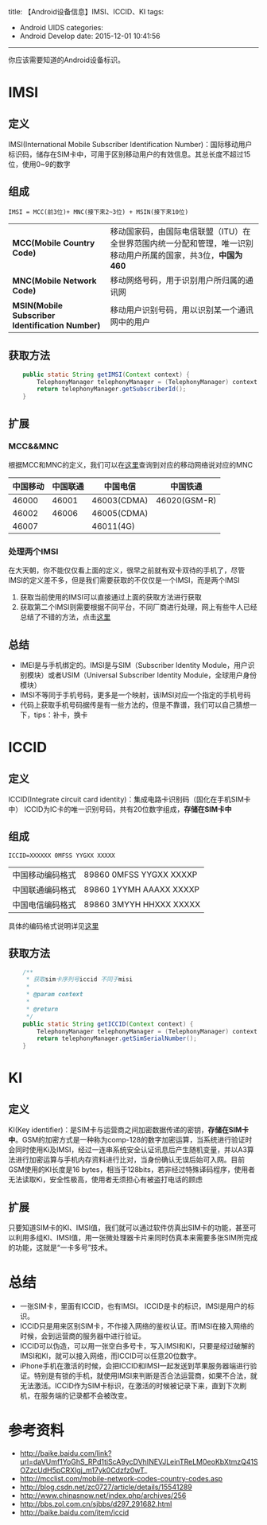 title: 【Android设备信息】IMSI、ICCID、KI
tags:
  - Android UIDS
categories:
  - Android Develop
date: 2015-12-01 10:41:56
---
你应该需要知道的Android设备标识。
<!--more-->


# IMSI

## 定义

IMSI(International Mobile Subscriber Identification Number)：国际移动用户标识码，储存在SIM卡中，可用于区别移动用户的有效信息。其总长度不超过15位，使用0~9的数字

## 组成

``IMSI = MCC(前3位)+ MNC(接下来2~3位) + MSIN(接下来10位)``

|||
|-|-|
|**MCC(Mobile Country Code)**|移动国家码，由国际电信联盟（ITU）在全世界范围内统一分配和管理，唯一识别移动用户所属的国家，共3位，**中国为460**|
|**MNC(Mobile Network Code)**|移动网络号码，用于识别用户所归属的通讯网|
|**MSIN(Mobile Subscriber Identification Number)**|移动用户识别号码，用以识别某一个通讯网中的用户|

## 获取方法

```java
    public static String getIMSI(Context context) {
        TelephonyManager telephonyManager = (TelephonyManager) context.getSystemService(Context.TELEPHONY_SERVICE);
        return telephonyManager.getSubscriberId();
    }
```

## 扩展

### MCC&&MNC

根据MCC和MNC的定义，我们可以在[这里](http://mcclist.com/mobile-network-codes-country-codes.asp)查询到对应的移动网络说对应的MNC

|中国移动|中国联通|中国电信|中国铁通|
|--|--|--|--|
|46000|46001|46003(CDMA)|46020(GSM-R)|
|46002|46006|46005(CDMA)||
|46007||46011(4G)||


### 处理两个IMSI

在大天朝，你不能仅仅看上面的定义，很早之前就有双卡双待的手机了，尽管IMSI的定义差不多，但是我们需要获取的不仅仅是一个IMSI，而是两个IMSI

1. 获取当前使用的IMSI可以直接通过上面的获取方法进行获取
2. 获取第二个IMSI则需要根据不同平台，不同厂商进行处理，网上有些牛人已经总结了不错的方法，点击[这里](http://blog.csdn.net/zc0727/article/details/15541289)

## 总结

* IMEI是与手机绑定的。IMSI是与SIM（Subscriber Identity Module，用户识别模块）或者USIM（Universal Subscriber Identity Module，全球用户身份模块）
* IMSI不等同于手机号码，更多是一个映射，该IMSI对应一个指定的手机号码
* 代码上获取手机号码据传是有一些方法的，但是不靠谱，我们可以自己猜想一下，tips：补卡，换卡

# ICCID

## 定义

ICCID(Integrate circuit card identity)：集成电路卡识别码（固化在手机SIM卡中） ICCID为IC卡的唯一识别号码，共有20位数字组成，**存储在SIM卡中**

## 组成

``ICCID=XXXXXX 0MFSS YYGXX XXXXX``

|||
|-|-|
|中国移动编码格式|89860 0MFSS YYGXX XXXXP|
|中国联通编码格式|89860 1YYMH AAAXX XXXXP|
|中国电信编码格式|89860 3MYYH HHXXX XXXXX|

具体的编码格式说明详见[这里](http://baike.baidu.com/item/iccid)

## 获取方法

```java
    /**
     * 获取sim卡序列号iccid 不同于misi
     *
     * @param context
     *
     * @return
     */
    public static String getICCID(Context context) {
        TelephonyManager telephonyManager = (TelephonyManager) context.getSystemService(Context.TELEPHONY_SERVICE);
        return telephonyManager.getSimSerialNumber();
    }
```

# KI

## 定义

KI(Key identifier)：是SIM卡与运营商之间加密数据传递的密钥，**存储在SIM卡中**。GSM的加密方式是一种称为comp-128的数字加密运算，当系统进行验证时会同时使用Ki及IMSI，经过一连串系统安全认证讯息后产生随机变量，并以A3算法进行加密运算与手机内存资料进行比对，当身份确认无误后始可入网。目前GSM使用的KI长度是16 bytes，相当于128bits，若非经过特殊译码程序，使用者无法读取Ki，安全性极高，使用者无须担心有被盗打电话的顾虑

## 扩展
只要知道SIM卡的KI、IMSI值，我们就可以通过软件仿真出SIM卡的功能，甚至可以利用多组KI、IMSI值，用一张微处理器卡片来同时仿真本来需要多张SIM所完成的功能，这就是“一卡多号”技术。

# 总结

* 一张SIM卡，里面有ICCID，也有IMSI。 ICCID是卡的标识，IMSI是用户的标识。
* ICCID只是用来区别SIM卡，不作接入网络的鉴权认证。而IMSI在接入网络的时候，会到运营商的服务器中进行验证。
* ICCID可以伪造，可以用一张空白多号卡，写入IMSI和KI，只要是经过破解的IMSI和KI，就可以接入网络，而ICCID可以任意20位数字。
* iPhone手机在激活的时候，会把ICCID和IMSI一起发送到苹果服务器端进行验证。特别是有锁的手机，就使用IMSI来判断是否合法运营商，如果不合法，就无法激活。ICCID作为SIM卡标识，在激活的时候被记录下来，直到下次刷机，在服务端的记录都不会被改变。

# 参考资料

* http://baike.baidu.com/link?url=daVUmf1YoGhS_RPd1tiScA9ycDVhINEVJLeinTReLM0eoKbXtmzQ41SOZzcUdH5pCRXlgj_m17yk0Cdzfz0wT_
* http://mcclist.com/mobile-network-codes-country-codes.asp
* http://blog.csdn.net/zc0727/article/details/15541289
* http://www.chinasnow.net/index.php/archives/256
* http://bbs.zol.com.cn/sjbbs/d297_291682.html
* http://baike.baidu.com/item/iccid

